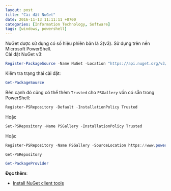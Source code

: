 ```yaml
---
layout: post
title: "Cài đặt NuGet"
date: 2016-11-13 11:11:11 +0700
categories: [Information Technology, Software]
tags: [windows, powershell]
---
```


NuGet được sử dụng có số hiệu phiên bản là 3(v3). Sử dụng trên nền Microsoft PowerShell.  
Cài đặt NuGet v3:  
```powershell
Register-PackageSource -Name NuGet -Location "https://api.nuget.org/v3/index.json" –ProviderName NuGet -Trusted
```  

Kiểm tra trạng thái cài đặt:  
```powershell
Get-PackageSource
```  

Bên cạnh đó cũng có thể thêm `Trusted` cho `PSGallery` vốn có sẵn trong PowerShell:  
```powershell
Register-PSRepository -Default -InstallationPolicy Trusted
```  
Hoặc  
```powershell
Set-PSRepository -Name PSGallery -InstallationPolicy Trusted
```  
Hoặc  
```powershell
Register-PSRepository -Name PSGallery -SourceLocation https://www.powershellgallery.com/api/v2/ -InstallationPolicy Trusted
```  

```powershell
Get-PSRepository
```  

```powershell
Get-PackageProvider
```  

**Đọc thêm**:
- [Install NuGet client tools](https://learn.microsoft.com/en-us/nuget/install-nuget-client-tools)
